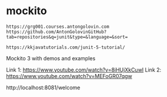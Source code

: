 # mockito

```
https://grg001.courses.antongolovin.com
https://github.com/AntonGolovinGitHub?tab=repositories&q=junit&type=&language=&sort=

https://kkjavatutorials.com/junit-5-tutorial/
```

Mockito 3 with demos and examples

Link 1:
https://www.youtube.com/watch?v=8iHUjXkCuwI
Link 2:
https://www.youtube.com/watch?v=MEFoGR07qgw

http://localhost:8081/welcome